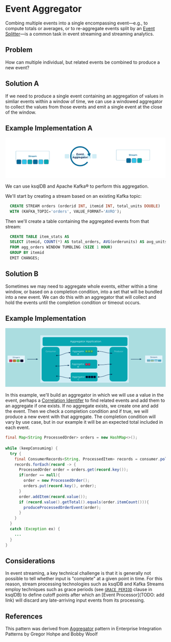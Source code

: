# Event Aggregator

Combing multiple events into a single encompassing event—e.g., to compute totals or averages, or to re-aggregate events split by an [Event Splitter](../event-processing/event-splitter.md)—is a common task in event streaming and streaming analytics.

## Problem

How can multiple individual, but related events be combined to produce a new event?

## Solution A

If we need to produce a single event containing an aggregation of values in simliar events within a window of time, we can use a windowed aggregator to collect the values from those events and emit a single event at the close of the window.

## Example Implementation A
![event-aggregator](../img/event-aggregator_a.png)

We can use ksqlDB and Apache Kafka® to perform this aggregation.

We'll start by creating a stream based on an existing Kafka topic:
```sql
  CREATE STREAM orders (orderid INT, itemid INT, total_units DOUBLE)
  WITH (KAFKA_TOPIC='orders', VALUE_FORMAT='AVRO');
```

Then we'll create a table containing the aggregated events from that stream:
```sql
  CREATE TABLE item_stats AS 
  SELECT itemid, COUNT(*) AS total_orders, AVG(orderunits) AS avg_units
  FROM agg_orders WINDOW TUMBLING (SIZE 1 HOUR)
  GROUP BY itemid 
  EMIT CHANGES;  
```

## Solution B

Sometimes we may need to aggregate whole events, either within a time window, or based on a completion condition, into a set that will be bundled into a new event. We can do this with an aggregator that will collect and hold the events until the completion condition or timeout occurs.

## Example Implementation
![event-aggregator](../img/event-aggregator_b.png)

In this example, we'll build an aggregator in which we will use a value in the event, perhaps a [Correlation Identifer](../docs/event/correlation-identifier.md) to find related events and add them to an aggregate if one exists.  If no aggregate exists, we create one and add the event. Then we check a completion condition and if true, we will produce a new event with that aggregate. The completion condition will vary by use case, but in our example it will be an expected total included in each event.

```java
final Map<String ProcessedOrder> orders = new HashMap<>();

while (keepConsuming) {
  try {
    final ConsumerRecords<String, ProcessedItem> records = consumer.poll(Duration.ofSeconds(1));
    records.forEach(record -> {
      ProcessedOrder order = orders.get(record.key());
      if(order == null){
        order = new ProcessedOrder();
        orders.put(record.key(), order);
      }
      order.addItem(record.value());
      if (record.value().getTotal().equals(order.itemCount())){
        produceProcessedOrderEvent(order);
      }
    }
  }
  catch (Exception ex) {
    ...
  }
}
```

## Considerations
In event streaming, a key technical challenge is that it is generally not possible to tell whether input is "complete" at a given point in time. For this reason, stream processing technologies such as ksqlDB and Kafka Streams employ techniques such as grace periods (see [`GRACE PERIOD`](https://docs.ksqldb.io/en/latest/concepts/time-and-windows-in-ksqldb-queries/) clause in ksqlDB) to define cutoff points after which an [Event Processor](TODO: add link) will discard any late-arriving input events from its processing.

## References
This pattern was derived from [Aggregator](https://www.enterpriseintegrationpatterns.com/patterns/messaging/Aggregator.html) pattern in Enterprise Integration Patterns by Gregor Hohpe and Bobby Woolf
